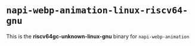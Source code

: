 # `napi-webp-animation-linux-riscv64-gnu`

This is the **riscv64gc-unknown-linux-gnu** binary for `napi-webp-animation`
